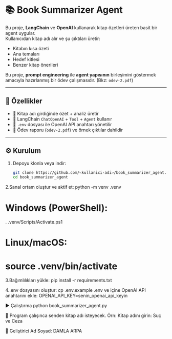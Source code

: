 # 📚 Book Summarizer Agent

Bu proje, **LangChain** ve **OpenAI** kullanarak kitap özetleri üreten basit bir agent uygular.  
Kullanıcıdan kitap adı alır ve şu çıktıları üretir:  
- Kitabın kısa özeti  
- Ana temaları  
- Hedef kitlesi  
- Benzer kitap önerileri  

Bu proje, **prompt engineering** ile **agent yapısının** birleşimini göstermek amacıyla hazırlanmış bir ödev çalışmasıdır. (Bkz: `odev-2.pdf`)

---

## 🚀 Özellikler
- 📖 Kitap adı girdiğinde özet + analiz üretir  
- 🤖 LangChain `ChatOpenAI` + `Tool` + `Agent` kullanır  
- 🔑 `.env` dosyası ile OpenAI API anahtarı yönetilir  
- 📝 Ödev raporu (`odev-2.pdf`) ve örnek çıktılar dahildir  

---

## ⚙️ Kurulum

1. Depoyu klonla veya indir:
   ```bash
   git clone https://github.com/<kullanici-adi>/book_summarizer_agent.git
   cd book_summarizer_agent
   
2.Sanal ortam oluştur ve aktif et:
python -m venv .venv
# Windows (PowerShell):
. .venv/Scripts/Activate.ps1
# Linux/macOS:
# source .venv/bin/activate

3.Bağımlılıkları yükle:
pip install -r requirements.txt

4..env dosyasını oluştur:
cp .env.example .env          ve içine OpenAI API anahtarını ekle:       OPENAI_API_KEY=senin_openai_api_keyin

▶️ Çalıştırma
python book_summarizer_agent.py

📌 Program çalışınca senden kitap adı isteyecek. Örn:
Kitap adını girin: Suç ve Ceza

👤 Geliştirici
Ad Soyad: DAMLA ARPA
